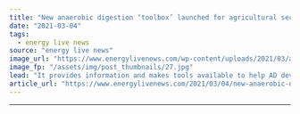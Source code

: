 ```yaml
---
title: "New anaerobic digestion ‘toolbox’ launched for agricultural sector"
date: "2021-03-04"
tags: 
  - energy live news
source: "energy live news"
image_url: "https://www.energylivenews.com/wp-content/uploads/2021/03/ad.jpg"
image_fp: "/assets/img/post_thumbnails/27.jpg"
lead: "It provides information and makes tools available to help AD developers to prepare the evaluation and structuring of the basic economics of their projects"
article_url: "https://www.energylivenews.com/2021/03/04/new-anaerobic-digestion-toolbox-launched-for-agricultural-sector/"
---
```


---
